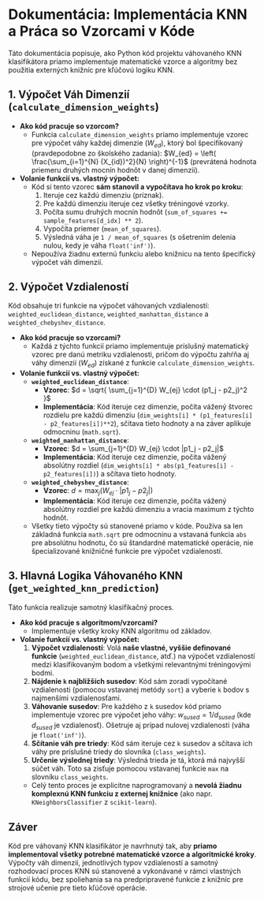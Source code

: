# Dokumentácia: Implementácia KNN a Práca so Vzorcami v Kóde

Táto dokumentácia popisuje, ako Python kód projektu váhovaného KNN klasifikátora priamo implementuje matematické vzorce a algoritmy bez použitia externých knižníc pre kľúčovú logiku KNN.

## 1. Výpočet Váh Dimenzií (`calculate_dimension_weights`)

* **Ako kód pracuje so vzorcom?**
    * Funkcia `calculate_dimension_weights` priamo implementuje vzorec pre výpočet váhy každej dimenzie ($W_{ed}$), ktorý bol špecifikovaný (pravdepodobne zo školského zadania):
        $W_{ed} = \left( \frac{\sum_{i=1}^{N} (X_{id})^2}{N} \right)^{-1}$
        (prevrátená hodnota priemeru druhých mocnín hodnôt v danej dimenzii).
* **Volanie funkcií vs. vlastný výpočet:**
    * Kód si tento vzorec **sám stanovil a vypočítava ho krok po kroku**:
        1.  Iteruje cez každú dimenziu (príznak).
        2.  Pre každú dimenziu iteruje cez všetky tréningové vzorky.
        3.  Počíta sumu druhých mocnín hodnôt (`sum_of_squares += sample_features[d_idx] ** 2`).
        4.  Vypočíta priemer (`mean_of_squares`).
        5.  Výsledná váha je `1 / mean_of_squares` (s ošetrením delenia nulou, kedy je váha `float('inf')`).
    * Nepoužíva žiadnu externú funkciu alebo knižnicu na tento špecifický výpočet váh dimenzií.

## 2. Výpočet Vzdialeností

Kód obsahuje tri funkcie na výpočet váhovaných vzdialeností: `weighted_euclidean_distance`, `weighted_manhattan_distance` a `weighted_chebyshev_distance`.

* **Ako kód pracuje so vzorcami?**
    * Každá z týchto funkcií priamo implementuje príslušný matematický vzorec pre danú metriku vzdialenosti, pričom do výpočtu zahŕňa aj váhy dimenzií ($W_{ed}$) získané z funkcie `calculate_dimension_weights`.
* **Volanie funkcií vs. vlastný výpočet:**
    * **`weighted_euclidean_distance`**:
        * **Vzorec**: $d = \sqrt{ \sum_{j=1}^{D} W_{ej} \cdot (p1_j - p2_j)^2 }$
        * **Implementácia**: Kód iteruje cez dimenzie, počíta vážený štvorec rozdielu pre každú dimenziu (`dim_weights[i] * (p1_features[i] - p2_features[i])**2`), sčítava tieto hodnoty a na záver aplikuje odmocninu (`math.sqrt`).
    * **`weighted_manhattan_distance`**:
        * **Vzorec**: $d = \sum_{j=1}^{D} W_{ej} \cdot |p1_j - p2_j|$
        * **Implementácia**: Kód iteruje cez dimenzie, počíta vážený absolútny rozdiel (`dim_weights[i] * abs(p1_features[i] - p2_features[i])`) a sčítava tieto hodnoty.
    * **`weighted_chebyshev_distance`**:
        * **Vzorec**: $d = \max_{j} (W_{ej} \cdot |p1_j - p2_j|)$
        * **Implementácia**: Kód iteruje cez dimenzie, počíta vážený absolútny rozdiel pre každú dimenziu a vracia maximum z týchto hodnôt.
    * Všetky tieto výpočty sú stanovené priamo v kóde. Používa sa len základná funkcia `math.sqrt` pre odmocninu a vstavaná funkcia `abs` pre absolútnu hodnotu, čo sú štandardné matematické operácie, nie špecializované knižničné funkcie pre výpočet vzdialeností.

## 3. Hlavná Logika Váhovaného KNN (`get_weighted_knn_prediction`)

Táto funkcia realizuje samotný klasifikačný proces.

* **Ako kód pracuje s algoritmom/vzorcami?**
    * Implementuje všetky kroky KNN algoritmu od základov.
* **Volanie funkcií vs. vlastný výpočet:**
    1.  **Výpočet vzdialeností**: Volá **naše vlastné, vyššie definované funkcie** (`weighted_euclidean_distance`, atď.) na výpočet vzdialeností medzi klasifikovaným bodom a všetkými relevantnými tréningovými bodmi.
    2.  **Nájdenie `k` najbližších susedov**: Kód sám zoradí vypočítané vzdialenosti (pomocou vstavanej metódy `sort`) a vyberie `k` bodov s najmenšími vzdialenosťami.
    3.  **Váhovanie susedov**: Pre každého z `k` susedov kód priamo implementuje vzorec pre výpočet jeho váhy: $w_{sused} = 1 / d_{sused}$ (kde $d_{sused}$ je vzdialenosť). Ošetruje aj prípad nulovej vzdialenosti (váha je `float('inf')`).
    4.  **Sčítanie váh pre triedy**: Kód sám iteruje cez `k` susedov a sčítava ich váhy pre príslušné triedy do slovníka (`class_weights`).
    5.  **Určenie výslednej triedy**: Výsledná trieda je tá, ktorá má najvyšší súčet váh. Toto sa zisťuje pomocou vstavanej funkcie `max` na slovníku `class_weights`.
    * Celý tento proces je explicitne naprogramovaný a **nevolá žiadnu komplexnú KNN funkciu z externej knižnice** (ako napr. `KNeighborsClassifier` z `scikit-learn`).

## Záver

Kód pre váhovaný KNN klasifikátor je navrhnutý tak, aby **priamo implementoval všetky potrebné matematické vzorce a algoritmické kroky**. Výpočty váh dimenzií, jednotlivých typov vzdialeností a samotný rozhodovací proces KNN sú stanovené a vykonávané v rámci vlastných funkcií kódu, bez spoliehania sa na predpripravené funkcie z knižníc pre strojové učenie pre tieto kľúčové operácie.
